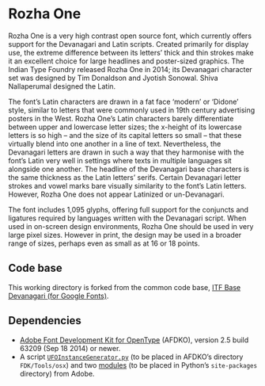 # Rozha One

Rozha One is a very high contrast open source font, which currently offers support for the Devanagari and Latin scripts. Created primarily for display use, the extreme difference between its letters’ thick and thin strokes make it an excellent choice for large headlines and poster-sized graphics. The Indian Type Foundry released Rozha One in 2014; its Devanagari character set was designed by Tim Donaldson and Jyotish Sonowal. Shiva Nallaperumal designed the Latin.

The font’s Latin characters are drawn in a fat face ‘modern’ or ‘Didone’ style, similar to letters that were commonly used in 19th century advertising posters in the West. Rozha One’s Latin characters barely differentiate between upper and lowercase letter sizes; the x-height of its lowercase letters is so high – and the size of its capital letters so small – that these virtually blend into one another in a line of text. Nevertheless, the Devanagari letters are drawn in such a way that they harmonise with the font’s Latin very well in settings where texts in multiple languages sit alongside one another. The headline of the Devanagari base characters is the same thickness as the Latin letters’ serifs. Certain Devanagari letter strokes and vowel marks bare visually similarity to the font’s Latin letters. However, Rozha One does not appear Latinized or un-Devanagari.

The font includes 1,095 glyphs, offering full support for the conjuncts and ligatures required by languages written with the Devanagari script. When used in on-screen design environments, Rozha One should be used in very large pixel sizes. However in print, the design may be used in a broader range of sizes, perhaps even as small as at 16 or 18 points.

## Code base

This working directory is forked from the common code base, [ITF Base Devanagari (for Google Fonts)](https://github.com/itfoundry/base-devanagari-gf).

## Dependencies

- [Adobe Font Development Kit for OpenType](http://www.adobe.com/devnet/opentype/afdko.html) (AFDKO), version 2.5 build 63209 (Sep 18 2014) or newer.
- A script [`UFOInstanceGenerator.py`](https://github.com/adobe-type-tools/python-scripts/blob/master/FDK%20Extras/UFOInstanceGenerator.py) (to be placed in AFDKO’s directory `FDK/Tools/osx`) and two [modules](https://github.com/adobe-type-tools/python-modules) (to be placed in Python’s `site-packages` directory) from Adobe.
